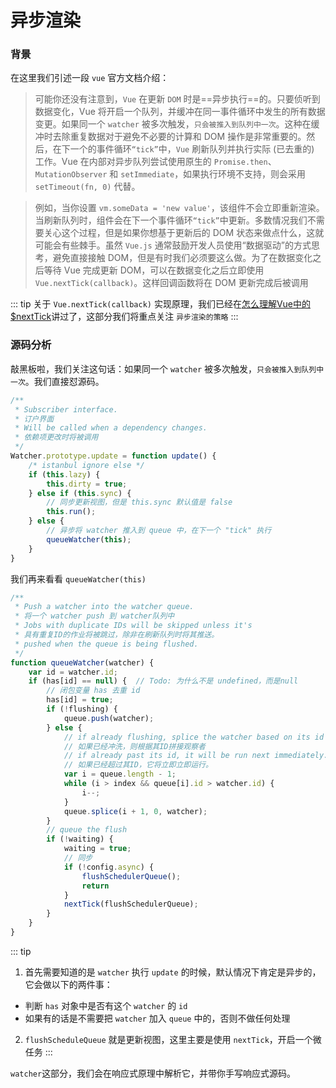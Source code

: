 # 异步渲染

### 背景

在这里我们引述一段 `vue` 官方文档介绍：

> 可能你还没有注意到，`Vue` 在更新 `DOM` 时是==异步执行==的。只要侦听到数据变化，Vue 将开启一个队列，并缓冲在同一事件循环中发生的所有数据变更。如果同一个 `watcher` 被多次触发，`只会被推入到队列中一次`。这种在缓冲时去除重复数据对于避免不必要的计算和 DOM 操作是非常重要的。然后，在下一个的事件循环`“tick”`中，`Vue` 刷新队列并执行实际 (已去重的) 工作。Vue 在内部对异步队列尝试使用原生的 `Promise.then`、`MutationObserver` 和 `setImmediate`，如果执行环境不支持，则会采用 `setTimeout(fn, 0)` 代替。

> 例如，当你设置 `vm.someData = 'new value'`，该组件不会立即重新渲染。当刷新队列时，组件会在下一个事件循环`“tick”`中更新。多数情况我们不需要关心这个过程，但是如果你想基于更新后的 DOM 状态来做点什么，这就可能会有些棘手。虽然 `Vue.js` 通常鼓励开发人员使用“数据驱动”的方式思考，避免直接接触 DOM，但是有时我们必须要这么做。为了在数据变化之后等待 Vue 完成更新 DOM，可以在数据变化之后立即使用 `Vue.nextTick(callback)`。这样回调函数将在 DOM 更新完成后被调用

::: tip
关于 `Vue.nextTick(callback)` 实现原理，我们已经在[怎么理解Vue中的$nextTick](https://jayconscious.github.io/blog/vue/vue2/question/aboutNextTick.html)讲过了，这部分我们将重点关注 `异步渲染的策略`
:::

### 源码分析

敲黑板啦，我们关注这句话：如果同一个 `watcher` 被多次触发，`只会被推入到队列中一次`。我们直接怼源码。

```js
/**
 * Subscriber interface.
 * 订户界面
 * Will be called when a dependency changes.
 * 依赖项更改时将被调用
 */
Watcher.prototype.update = function update() {
    /* istanbul ignore else */
    if (this.lazy) {
        this.dirty = true;
    } else if (this.sync) {
        // 同步更新视图，但是 this.sync 默认值是 false
        this.run();
    } else {
        // 异步将 watcher 推入到 queue 中，在下一个 "tick" 执行
        queueWatcher(this);
    }
}
```
我们再来看看 `queueWatcher(this)`

```js
/**
 * Push a watcher into the watcher queue.
 * 将一个 watcher push 到 watcher队列中
 * Jobs with duplicate IDs will be skipped unless it's
 * 具有重复ID的作业将被跳过，除非在刷新队列时将其推送。
 * pushed when the queue is being flushed.
 */
function queueWatcher(watcher) {
    var id = watcher.id;
    if (has[id] == null) {  // Todo: 为什么不是 undefined，而是null
        // 闭包变量 has 去重 id
        has[id] = true;
        if (!flushing) {
            queue.push(watcher);
        } else {
            // if already flushing, splice the watcher based on its id
            // 如果已经冲洗，则根据其ID拼接观察者
            // if already past its id, it will be run next immediately.
            // 如果已经超过其ID，它将立即立即运行。
            var i = queue.length - 1;
            while (i > index && queue[i].id > watcher.id) {
                i--;
            }
            queue.splice(i + 1, 0, watcher);
        }
        // queue the flush
        if (!waiting) {
            waiting = true;
            // 同步
            if (!config.async) {
                flushSchedulerQueue();
                return
            }
            nextTick(flushSchedulerQueue);
        }
    }
}
```

::: tip
1. 首先需要知道的是 `watcher` 执行 `update` 的时候，默认情况下肯定是异步的，它会做以下的两件事：
- 判断 `has` 对象中是否有这个 `watcher` 的 `id`
- 如果有的话是不需要把 `watcher` 加入 `queue` 中的，否则不做任何处理
2. `flushScheduleQueue` 就是更新视图，这里主要是使用 `nextTick`，开启一个微任务
:::

`watcher`这部分，我们会在响应式原理中解析它，并带你手写响应式源码。






